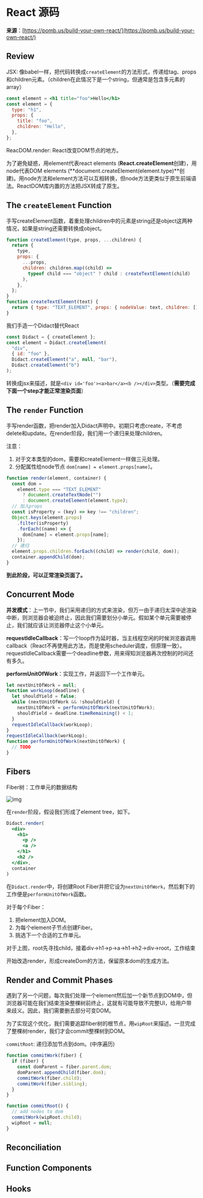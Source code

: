 # React 源码

**来源**：[https://pomb.us/build-your-own-react/](https://pomb.us/build-your-own-react/)

## Review

JSX: 像babel一样，把代码转换成`createElement`的方法形式，传递给tag、props和children元素。（children在此情况下是一个string，但通常是包含多元素的array）

```jsx
const element = <h1 title="foo">Hello</h1>
const element = {
  type: "h1",
  props: {
    title: "foo",
    children: "Hello",
  },
};
```

ReacDOM.render: React改变DOM节点的地方。

为了避免疑惑，用element代表react elements (**React.createElement**创建)，用node代表DOM elements (**document.createElement(element.type)**创建)。用node方法和element方法可以互相转换，但node方法更类似于原生前端语法。ReactDOM库内置的方法把JSX转成了原生。

## The `createElement` Function

手写createElement函数，着重处理children中的元素是string还是object这两种情况，如果是string还需要转换成object。

```jsx
function createElement(type, props, ...children) {
  return {
    type,
    props: {
      ...props,
      children: children.map((child) =>
        typeof child === "object" ? child : createTextElement(child)
      ),
    },
  };
}
function createTextElement(text) {
  return { type: "TEXT_ELEMENT", props: { nodeValue: text, children: [] } };
}
```

我们手造一个Didact替代React

```jsx
const Didact = { createElement };
const element = Didact.createElement(
  "div",
  { id: "foo" },
  Didact.createElement("a", null, "bar"),
  Didact.createElement("b")
);
```

转换成jsx来描述，就是`<div id='foo'><a>bar</a><b /></div>`类型。（**需要完成下面一个step才能正常渲染页面**）

## The `render` Function

手写render函数，把render加入Didact声明中。初期只考虑create，不考虑delete和update。在render阶段，我们用一个递归来处理children。

注意：

1. 对于文本类型的dom，需要和createElement一样做三元处理。
2. 分配属性给node节点 `dom[name] = element.props[name]`。

```jsx
function render(element, container) {
  const dom =
    element.type === "TEXT_ELEMENT"
      ? document.createTextNode("")
      : document.createElement(element.type);
  // 加入props
  const isProperty = (key) => key !== "children";
  Object.keys(element.props)
    .filter(isProperty)
    .forEach((name) => {
      dom[name] = element.props[name];
    });
  // 递归
  element.props.children.forEach((child) => render(child, dom));
  container.appendChild(dom);
}
```

**到此阶段，可以正常渲染页面了。**

## Concurrent Mode

**并发模式**：上一节中，我们采用递归的方式来渲染，但万一由于递归太深中途渲染中断，则浏览器会被迫终止，因此我们需要划分小单元。假如某个单元需要被停止，我们就应该让浏览器停止这个小单元。

**requestIdleCallback**：写一个loop作为延时器，当主线程空闲的时候浏览器调用callback（React不再使用此方法，而是使用scheduler调度，但原理一致）。requestIdleCallback需要一个deadline参数，用来得知浏览器再次控制的时间还有多久。

**performUnitOfWork**：实现工作，并返回下一个工作单元。

```jsx
let nextUnitOfWork = null;
function workLoop(deadline) {
  let shouldYield = false;
  while (nextUnitOfWork && !shouldYield) {
    nextUnitOfWork = performUnitOfWork(nextUnitOfWork);
    shouldYield = deadline.timeRemaining() < 1;
  }
  requestIdleCallback(workLoop);
}
requestIdleCallback(workLoop);
function performUnitOfWork(nextUnitOfWork) {
  // TODO
}
```

## Fibers

Fiber树：工作单元的数据结构

![img](https://cdn.nlark.com/yuque/0/2022/png/26911683/1660711952926-fac8a007-5ce6-4fbe-a0b4-58c7b8e9310a.png)

在`render`阶段，假设我们形成了element tree，如下。

```jsx
Didact.render(
  <div>
    <h1>
      <p />
      <a />
    </h1>
    <h2 />
  </div>,
  container
)
```

在`Didact.render`中，将创建Root Fiber并把它设为`nextUnitOfWork`，然后剩下的工作便是`performUnitOfWork`函数。

对于每个Fiber：

1. 把element加入DOM。
2. 为每个element子节点创建Fiber。
3. 挑选下一个合适的工作单元。

对于上图，root先寻找child，接着div->h1->p->a->h1->h2->div->root，工作结束

开始改造render，形成createDom的方法，保留原本dom的生成方法。

## Render and Commit Phases

遇到了另一个问题，每次我们处理一个element然后加一个新节点到DOM中，但浏览器可能在我们结束渲染整棵树前终止，这就有可能导致不完整UI，给用户带来歧义。因此，我们需要删去部分可变DOM。

为了实现这个优化，我们需要追踪fiber树的根节点，用`wipRoot`来描述。一旦完成了整棵树render，我们才会commit整棵树到DOM。

`commitRoot`: 递归添加节点到dom。(中序遍历)

```jsx
function commitWork(fiber) {
  if (fiber) {
    const domParent = fiber.parent.dom;
    domParent.appendChild(fiber.dom);
    commitWork(fiber.child);
    commitWork(fiber.sibling);
  }
}

function commitRoot() {
  // add nodes to dom
  commitWork(wipRoot.child);
  wipRoot = null;
}
```

## Reconciliation



## Function Components



## Hooks
